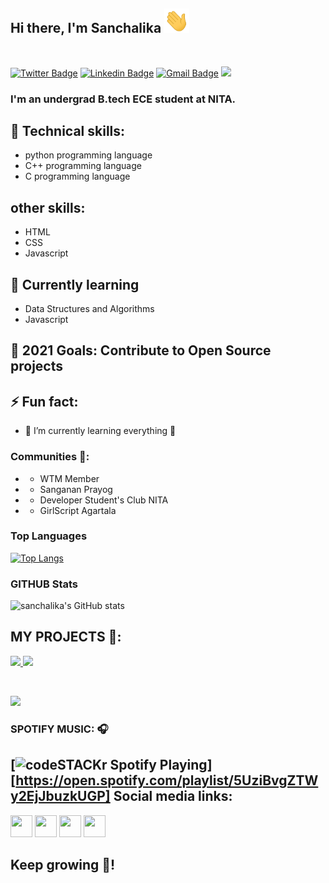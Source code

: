    Hi there, I'm Sanchalika <img src="https://raw.githubusercontent.com/ABSphreak/ABSphreak/master/gifs/Hi.gif" width="40px"></h2> 
 --
 <br>
 
[![Twitter Badge](https://img.shields.io/badge/-@DattaSanchalika-1ca0f1?style=flat-square&labelColor=1ca0f1&logo=twitter&logoColor=white&link=https://twitter.com/DattaSanchalika)](https://twitter.com/DattaSanchalika) 
[![Linkedin Badge](https://img.shields.io/badge/-Sanchalika_Datta-blue?style=flat-square&logo=Linkedin&logoColor=white&link=https://www.linkedin.com/in/sanchalika-datta-a956a518b/)](https://www.linkedin.com/in/sanchalika-datta-a956a518b/) 
[![Gmail Badge](https://img.shields.io/badge/-Gmail-c14438?style=flat-square&logo=Gmail&logoColor=white&link=mailto:sanchalika2019@gmail.com)](mailto:sanchalika2019@gmail.com)
 ![](https://komarev.com/ghpvc/?username=sanchalika&label=PROFILE+VIEWS)

### I'm an undergrad B.tech ECE student at NITA. 

🔭 Technical skills:
--
- python programming language
- C++ programming language
- C programming language


 other skills: 
--
- HTML
- CSS
- Javascript

🌱 Currently learning
--
- Data Structures and Algorithms
- Javascript 

 🥅 2021 Goals: Contribute to Open Source projects
--

⚡ Fun fact: 
 --
- 🌱 I’m currently learning everything 🤣

### Communities 🌱:

- * WTM Member
- * Sanganan Prayog
- * Developer Student's Club NITA
- * GirlScript Agartala

### Top Languages

[![Top Langs](https://github-readme-stats.vercel.app/api/top-langs/?username=sanchalika&langs_count=8)](https://github.com/sanchalika/github-readme-stats)

### GITHUB Stats

![sanchalika's GitHub stats](https://github-readme-stats.vercel.app/api?username=sanchalika&show_icons=true&theme=dark)

MY PROJECTS 🔭:
--

<p>
 <a href="https://github.com/sanchalika/portfolio_project">
    <img src="https://github-readme-stats.vercel.app/api/pin/?username=sanchalika&repo=portfolio_project&show_icons=true&theme=radical" />
  </a>
   <a href="https://github.com/sanchalika/OOPS-in-python">
    <img src="https://github-readme-stats.vercel.app/api/pin/?username=sanchalika&repo=OOPS-in-python&show_icons=true&theme=radical" />
  </a>
 </p>
 <br>
<p>
   <a href="https://github.com/sanchalika/sanganan_prayog">
    <img src="https://github-readme-stats.vercel.app/api/pin/?username=sanchalika&repo=sanganan_prayog&show_icons=true&theme=radical" />
  </a>
 </p>
 
 ### SPOTIFY MUSIC:  🎧


[<img src="https://now-playing-codestackr.vercel.app/api/spotify-playing" alt="codeSTACKr Spotify Playing" width="350" />]
[https://open.spotify.com/playlist/5UziBvgZTWy2EjJbuzkUGP]
 Social media links:
--
[<img src="https://img.icons8.com/color/48/000000/linkedin.png" width="35" height="35"/>][linkedin]
[<img src="https://img.icons8.com/color/48/000000/twitter.png" width="35" height="35"/>][twitter]
[<img src="https://img.icons8.com/fluent/48/000000/instagram-new.png" width="35" height="35"/>][instagram] 
[<img src="https://img.icons8.com/color/48/000000/facebook.png" width="35" height="35"/>][facebook] 
<br>

Keep growing 🌱!
--
[twitter]: https://twitter.com/DattaSanchalika
[instagram]: https://instagram.com/Poketo_1921
[linkedin]: https://linkedin.com/in/sanchalika-datta-a956a518b
[facebook]: https://www.facebook.com/sanchalika.datta.1/

